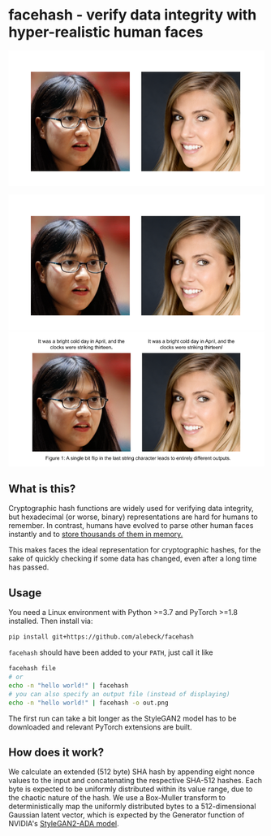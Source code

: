 # facehash - verify data integrity with hyper-realistic human faces

![](teaser_dark.png)

![](teaser_dark.png#gh-dark-mode-only)
![](teaser_light.png#gh-light-mode-only)

## What is this?

Cryptographic hash functions are widely used for verifying data integrity, but hexadecimal (or worse, binary) representations are hard for humans to remember. In contrast, humans have evolved to parse other human faces instantly and to [store thousands of them in memory.](https://www.science.org/content/article/average-person-can-recognize-5000-faces#:~:text=To%20qualify%20as%20%22knowing%22%20a,of%20the%20Royal%20Society%20B%20.)

This makes faces the ideal representation for cryptographic hashes, for the sake of quickly checking if some data has changed, even after a long time has passed.

## Usage

You need a Linux environment with Python >=3.7 and PyTorch >=1.8 installed. Then install via:

```bash
pip install git+https://github.com/alebeck/facehash
```

`facehash` should have been added to your `PATH`, just call it like

```bash
facehash file
# or
echo -n "hello world!" | facehash
# you can also specify an output file (instead of displaying)
echo -n "hello world!" | facehash -o out.png
```

The first run can take a bit longer as the StyleGAN2 model has to be downloaded and relevant PyTorch extensions are built.

## How does it work?

We calculate an extended (512 byte) SHA hash by appending eight nonce values to the input and concatenating the respective SHA-512 hashes. Each byte is expected to be uniformly distributed within its value range, due to the chaotic nature of the hash. We use a Box-Muller transform to deterministically map the uniformly distributed bytes to a 512-dimensional Gaussian latent vector, which is expected by the Generator function of NVIDIA's [StyleGAN2-ADA model](https://github.com/NVlabs/stylegan2-ada-pytorch).
